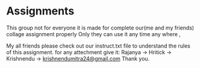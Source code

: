 # Assignments
This group not for everyone it is made for complete
our(me and my friends) collage assignment properly
Only they can use it any time any where , 

My all friends please check out our instruct.txt
file to understand the rules of this assignment.
for any attechment give it: 
Rajanya ->
Hritick -> 
Krishnendu -> krishnendumitra24@gmail.com
Thank you.
